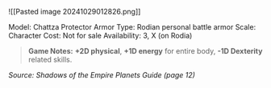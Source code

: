 ![[Pasted image 20241029012826.png]]

Model: Chattza Protector Armor
Type: Rodian personal battle armor
Scale: Character
Cost: Not for sale
Availability: 3, X (on Rodia)

> **Game Notes:** 
> **+2D physical**, **+1D energy** for entire body, **-1D Dexterity** related skills.

*Source: Shadows of the Empire Planets Guide (page 12)*